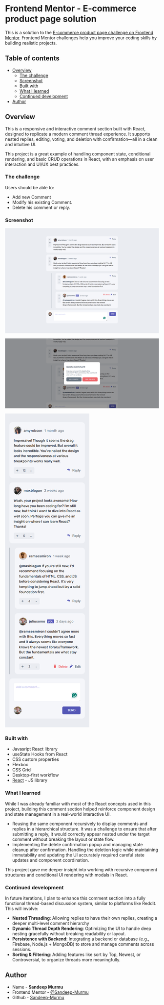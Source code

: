 # Frontend Mentor - E-commerce product page solution

This is a solution to the [E-commerce product page challenge on Frontend Mentor](https://www.frontendmentor.io/challenges/ecommerce-product-page-UPsZ9MJp6). Frontend Mentor challenges help you improve your coding skills by building realistic projects.

## Table of contents

- [Overview](#overview)
  - [The challenge](#the-challenge)
  - [Screenshot](#screenshot)
  <!-- - [Links](#links) -->
  - [Built with](#built-with)
  - [What I learned](#what-i-learned)
  - [Continued development](#continued-development)
- [Author](#author)

## Overview

This is a responsive and interactive comment section built with React, designed to replicate a modern comment thread experience. It supports nested replies, editing, voting, and deletion with confirmation—all in a clean and intuitive UI.

This project is a great example of handling component state, conditional rendering, and basic CRUD operations in React, with an emphasis on user interaction and UI/UX best practices.

### The challenge

Users should be able to:

- Add new Comment
- Modify his existing Comment.
- Delete his comment or reply.

### Screenshot

![Screenshot 1](./screenshot/screenshot1.png)

![Screenshot 2](./screenshot/screenshot2.png)

![Screenshot 3](./screenshot/screenshot3.png)

<!-- ### Links

- Solution URL: [Add solution URL here](https://your-solution-url.com)
- Live Site URL: [Add live site URL here](https://your-live-site-url.com) -->

### Built with

- Javasript React library
- useState Hooks from React
- CSS custom properties
- Flexbox
- CSS Grid
- Desktop-first workflow
- [React](https://reactjs.org/) - JS library

### What I learned

While I was already familiar with most of the React concepts used in this project, building this comment section helped reinforce component design and state management in a real-world interactive UI.

- Reusing the same component recursively to display comments and replies in a hierarchical structure. It was a challenge to ensure that after submitting a reply, it would correctly appear nested under the target comment without breaking the layout or state flow.
- Implementing the delete confirmation popup and managing state cleanup after confirmation. Handling the deletion logic while maintaining immutability and updating the UI accurately required careful state updates and component coordination.

This project gave me deeper insight into working with recursive component structures and conditional UI rendering with modals in React.

### Continued development

In future iterations, I plan to enhance this comment section into a fully functional thread-based discussion system, similar to platforms like Reddit. This will involve:

- **Nested Threading**: Allowing replies to have their own replies, creating a deeper multi-level comment hierarchy
- **Dynamic Thread Depth Rendering**: Optimizing the UI to handle deep nesting gracefully without breaking readability or layout.
- **Persistence with Backend**: Integrating a backend or database (e.g., Firebase, Node.js + MongoDB) to store and manage comments across sessions.
- **Sorting & Filtering**: Adding features like sort by Top, Newest, or Controversial, to organize threads more meaningfully.


## Author

- Name - **Sandeep Murmu**
- Frontend Mentor - [@Sandeep-Murmu](https://www.frontendmentor.io/profile/Sandeep-Murmu)
- Github - [Sandeep-Murmu](https://github.com/Sandeep-Murmu)
